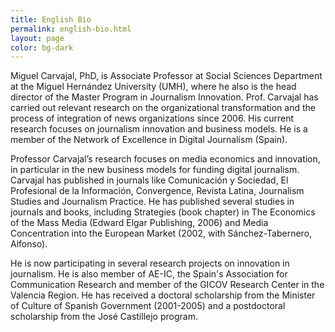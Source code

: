 ```yaml
---
title: English Bio
permalink: english-bio.html
layout: page
color: bg-dark
---
```

Miguel Carvajal, PhD, is Associate Professor at Social Sciences Department at the Miguel Hernández University (UMH), where he also is the head director of the Master Program in Journalism Innovation. Prof. Carvajal has carried out relevant research on the organizational transformation and the process of integration of news organizations since 2006. His current research focuses on journalism innovation and business models. He is a member of the Network of Excellence in Digital Journalism (Spain).

Professor Carvajal’s research focuses on media economics and innovation, in particular in the new business models for funding digital journalism. Carvajal has published in journals like Comunicación y Sociedad, El Profesional de la Información, Convergence, Revista Latina, Journalism Studies and Journalism Practice. He has published several studies in journals and books, including Strategies (book chapter) in The Economics of the Mass Media (Edward Elgar Publishing, 2006) and Media Concentration into the European Market (2002, with Sánchez-Tabernero, Alfonso). 

He is now participating in several research projects on innovation in journalism. He is also member of AE-IC, the Spain's Association for Communication Research and member of the GICOV Research Center in the Valencia Region. He has received a doctoral scholarship from the Minister of Culture of Spanish Government (2001-2005) and a postdoctoral scholarship from the José Castillejo program. 
